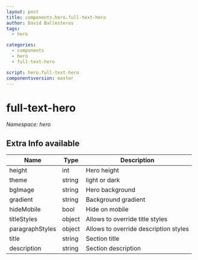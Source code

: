 ```yaml
---
layout: post
title: components.hero.full-text-hero
author: David Ballesteros
tags:
  - hero

categories:
  - components
  - hero
  - full-text-hero

script: hero.full-text-hero
componentsversion: master
---
```

# full-text-hero

*Namespace: hero*

## Extra Info available

| Name | Type | Description |
| --- | --- | --- |
| height | int | Hero height |
| theme | string | light or dark |
| bgImage | string | Hero background |
| gradient | string | Background gradient |
| hideMobile | bool | Hide on mobile |
| titleStyles | object | Allows to override title styles |
| paragraphStyles | object | Allows to override description styles |
| title | string | Section title |
| description | string | Section description |
